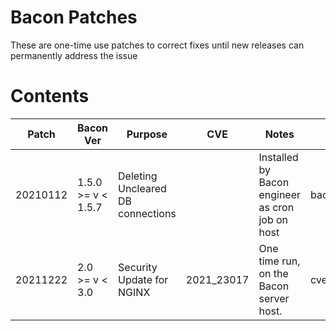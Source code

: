 # Bacon Patches
These are one-time use patches to correct fixes until new releases can permanently address the issue

# Contents
| Patch    | Bacon Ver          | Purpose                           | CVE        | Notes                                           | File                       | Public Release? | Server Fix | Endpoint Fix |
|----------|--------------------|-----------------------------------|------------|-------------------------------------------------|----------------------------|-----------------|---|----|
| 20210112 | 1.5.0 >= v < 1.5.7 | Deleting Uncleared DB connections |            | Installed by Bacon engineer as cron job on host | bacon_patch.01.20210112.py |                 | y |  |
| 20211222 | 2.0 >= v < 3.0     | Security Update for NGINX         | 2021_23017 | One time run, on the Bacon server host.         | cve_2021_23017.sh          | Yes             | y |  |
